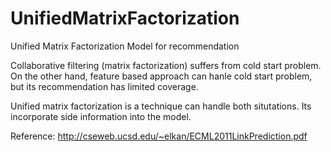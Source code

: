 UnifiedMatrixFactorization
==========================

Unified Matrix Factorization Model for recommendation

Collaborative filtering (matrix factorization) suffers from cold start problem. On the other hand, feature based approach 
can hanle cold start problem, but its recommendation has limited coverage. 

Unified matrix factorization is a technique can handle both situtations. Its incorporate side information into the model. 

Reference: http://cseweb.ucsd.edu/~elkan/ECML2011LinkPrediction.pdf
